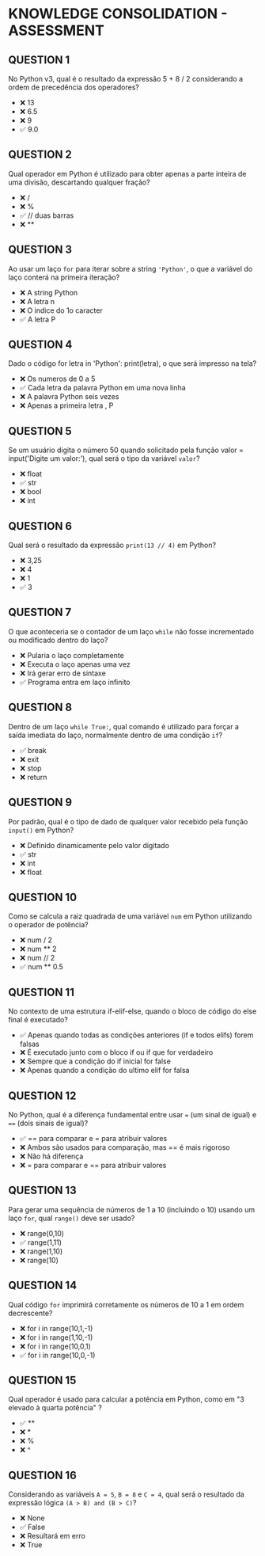 # KNOWLEDGE CONSOLIDATION - ASSESSMENT

## QUESTION 1

No Python v3, qual é o resultado da expressão 5 + 8 / 2 considerando a ordem de precedência dos operadores?

- ❌ 13
- ❌ 6.5
- ❌ 9
- ✅ 9.0

## QUESTION 2

Qual operador em Python é utilizado para obter apenas a parte inteira de uma divisão, descartando qualquer fração?

- ❌ /
- ❌ %
- ✅ // duas barras
- ❌ **

## QUESTION 3

Ao usar um laço `for` para iterar sobre a string `'Python'`, o que a variável do laço conterá na primeira iteração?

- ❌ A string Python
- ❌ A letra n
- ❌ O indice do 1o caracter
- ✅ A letra P

## QUESTION 4

Dado o código for letra in 'Python': print(letra), o que será impresso na tela?

- ❌ Os numeros de 0 a 5
- ✅ Cada letra da palavra Python em uma nova linha
- ❌ A palavra Python seis vezes
- ❌ Apenas a primeira letra , P

## QUESTION 5

Se um usuário digita o número 50 quando solicitado pela função valor = input('Digite um valor:'), qual será o tipo da variável `valor`?

- ❌ float
- ✅ str
- ❌ bool
- ❌ int

## QUESTION 6

Qual será o resultado da expressão `print(13 // 4)` em Python?

- ❌ 3,25
- ❌ 4
- ❌ 1
- ✅ 3

## QUESTION 7

O que aconteceria se o contador de um laço `while` não fosse incrementado ou modificado dentro do laço?

- ❌ Pularia o laço completamente
- ❌ Executa o laço apenas uma vez
- ❌ Irá gerar erro de sintaxe
- ✅ Programa entra em laço infinito

## QUESTION 8

Dentro de um laço `while True:`, qual comando é utilizado para forçar a saída imediata do laço, normalmente dentro de uma condição `if`?

- ✅ break
- ❌ exit
- ❌ stop
- ❌ return

## QUESTION 9

Por padrão, qual é o tipo de dado de qualquer valor recebido pela função `input()` em Python?

- ❌ Definido dinamicamente pelo valor digitado
- ✅ str
- ❌ int
- ❌ float

## QUESTION 10

Como se calcula a raiz quadrada de uma variável `num` em Python utilizando o operador de potência?

- ❌ num / 2
- ❌ num ** 2
- ❌ num // 2
- ✅ num ** 0.5

## QUESTION 11

No contexto de uma estrutura  if-elif-else, quando o bloco de código do else final é executado?

- ✅ Apenas quando todas as condições anteriores (if e todos elifs) forem falsas
- ❌ É executado junto com o bloco if ou if que for verdadeiro
- ❌ Sempre que a condição do if inicial for false
- ❌ Apenas quando a condição do ultimo elif for falsa

## QUESTION 12

No Python, qual é a diferença fundamental entre usar `=` (um sinal de igual) e `==` (dois sinais de igual)?

- ✅ == para comparar e = para atribuir valores
- ❌ Ambos são usados para comparação, mas == é mais rigoroso
- ❌ Não há diferença
- ❌ = para comparar e == para atribuir valores

## QUESTION 13

Para gerar uma sequência de números de 1 a 10 (incluindo o 10) usando um laço `for`, qual `range()` deve ser usado?

- ❌ range(0,10)
- ✅ range(1,11)
- ❌ range(1,10)
- ❌ range(10)

## QUESTION 14

Qual código `for` imprimirá corretamente os números de 10 a 1 em ordem decrescente?

- ❌ for i in range(10,1,-1)
- ❌ for i in range(1,10,-1)
- ❌ for i in range(10,0,1)
- ✅ for i in range(10,0,-1)

## QUESTION 15

Qual operador é usado para calcular a potência em Python, como em "3 elevado à quarta potência" ?

- ✅ **
- ❌ *
- ❌ %
- ❌ ^

## QUESTION 16

Considerando as variáveis `A = 5`, `B = 8` e `C = 4`, qual será o resultado da expressão lógica `(A > B) and (B > C)`?

- ❌ None
- ✅ False
- ❌ Resultará em erro
- ❌ True